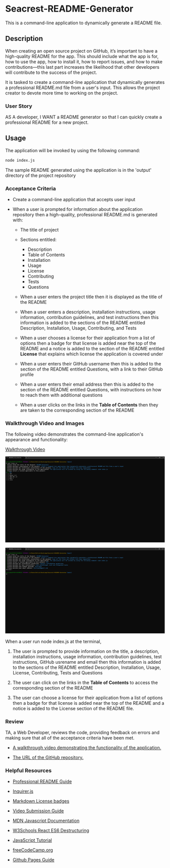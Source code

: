 # Seacrest-README-Generator

This is a command-line application to dynamically generate a README file.

## Description

When creating an open source project on GitHub, it’s important to have a high-quality README for the app. This should include what the app is for, how to use the app, how to install it, how to report issues, and how to make contributions—this last part increases the likelihood that other developers will contribute to the success of the project.

It is tasked to create a command-line application that dynamically generates a professional README.md file from a user's input. This allows the project creator to devote more time to working on the project.

### User Story

AS A developer, I WANT a README generator so that I can quickly create a professional README for a new project.

## Usage

The application will be invoked by using the following command:

```bash
node index.js
```
The sample README generated using the application is in the 'output' directory of the project repository

### Acceptance Criteria

* Create a command-line application that accepts user input

* When a user is prompted for information about the application repository then a high-quality, professional README.md is generated with:

    * The title of project

    * Sections entitled:
      * Description 
      * Table of Contents 
      * Installation 
      * Usage 
      * License 
      * Contributing 
      * Tests 
      * Questions

    * When a user enters the project title then it is displayed as the title of the README

    * When a user enters a description, installation instructions, usage information, contribution guidelines, and test instructions then this information is added to the sections of the README entitled Description, Installation, Usage, Contributing, and Tests

    * When a user chooses a license for their application from a list of options then a badge for that license is added near the top of the README and a notice is added to the section of the README entitled **License** that explains which license the application is covered under

    * When a user enters their GitHub username then this is added to the section of the README entitled Questions, with a link to their GitHub profile

    * When a user enters their email address then this is added to the section of the README entitled Questions, with instructions on how to reach them with additional questions

    * When a user clicks on the links in the **Table of Contents** then they are taken to the corresponding section of the README

### Walkthrough Video and Images

The following video demonstrates the command-line application's appearance and functionality:

[Walkthrough Video](https://watch.screencastify.com/v/Lypme462Gah8CVVR2xsQ)

![README-Generator commnad line user input mock up](./assets/images/mockup1.png)

![README-Generator command line application running mock up](./assets/images/mockup2.png)

When a user run node index.js at the terminal,

1. The user is prompted to provide information on the title, a description, installation instructions, usage information, contribution guidelines, test instructions, GitHub usrename and email then this information is added to the sections of the README entitled Description, Installation, Usage, License, Contributing, Tests and Questions

2. The user can click on the links in the **Table of Contents** to access the corresponding section of the README

3. The user can choose a license for their application from a list of options then a badge for that license is added near the top of the README and a notice is added to the License section of the README file.

### Review

TA, a Web Developer, reviews the code, providing feedback on errors and making sure that all of the acceptance criteria have been met.

* [A walkthrough video demonstrating the functionality of the application.](https://watch.screencastify.com/v/Lypme462Gah8CVVR2xsQ)

* [The URL of the GitHub repository.](https://github.com/seacrest3/Seacrest-README-Generator.git)

### Helpful Resources

- [Professional README Guide](https://coding-boot-camp.github.io/full-stack/github/professional-readme-guide)

- [Inquirer.js](https://www.npmjs.com/package/inquirer)

- [Markdown License badges](https://gist.github.com/lukas-h/2a5d00690736b4c3a7ba)

- [Video Submission Guide](https://coding-boot-camp.github.io/full-stack/computer-literacy/video-submission-guide)

- [MDN Javascript Documentation](https://developer.mozilla.org/en-US/docs/Web/JavaScript/)

- [W3Schools React ES6 Destructuring](https://www.w3schools.com/react/react_es6_destructuring.asp)

- [JavaScript Tutorial](https://www.javascripttutorial.net/)

- [freeCodeCamp.org](https://www.freecodecamp.org/)

- [Github Pages Guide](https://pages.github.com/)